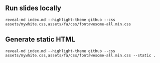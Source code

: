## Run slides locally

```
reveal-md index.md --highlight-theme github --css assets/mywhite.css,assets/fa/css/fontawesome-all.min.css
```

## Generate static HTML

```
reveal-md index.md --highlight-theme github --css assets/mywhite.css,assets/fa/css/fontawesome-all.min.css --static .
```
